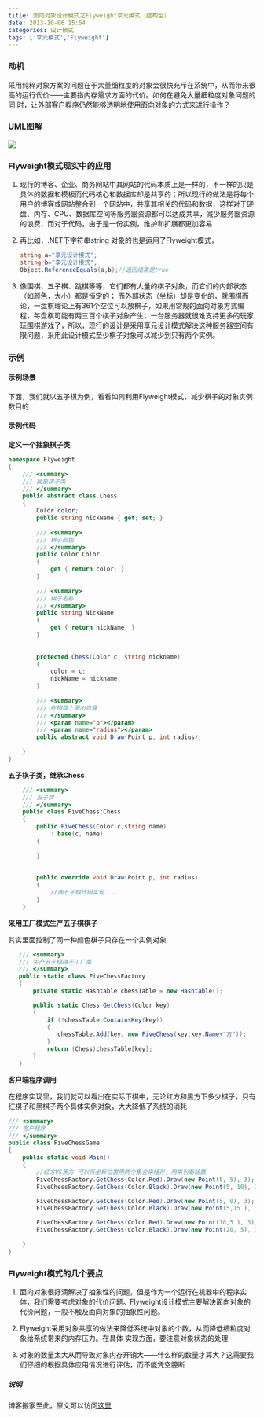 ```yaml
---
title: 面向对象设计模式之Flyweight享元模式（结构型）
date: 2013-10-06 15:54
categories: 设计模式
tags: ['享元模式','Flyweight']
---
```


### 动机

采用纯粹对象方案的问题在于大量细粒度的对象会很快充斥在系统中，从而带来很高的运行代价——主要指内存需求方面的代价。如何在避免大量细粒度对象问题的同 时，让外部客户程序仍然能够透明地使用面向对象的方式来进行操作？


### UML图解

![](http://oaefo3hoy.bkt.clouddn.com/Flyweight.jpg)


<!--more-->

### Flyweight模式现实中的应用

1. 现行的博客、企业、商务网站中其网站的代码本质上是一样的，不一样的只是具体的数据和模板而代码核心和数据库却是共享的；所以现行的做法是将每个用户的博客或网站整合到一个网站中，共享其相关的代码和数据，这样对于硬盘、内存、CPU、数据库空间等服务器资源都可以达成共享，减少服务器资源的浪费，而对于代码，由于是一份实例，维护和扩展都更加容易

2. 再比如，.NET下字符串string 对象的也是运用了Flyweight模式，
    ```C#
    string a="享元设计模式";
    string b="享元设计模式";
    Object.ReferenceEquals(a,b);//返回结果是true
    ```
3. 像围棋、五子棋、跳棋等等，它们都有大量的棋子对象，而它们的内部状态（如颜色，大小）都是恒定的； 而外部状态（坐标）却是变化的，就围棋而论，一盘棋理论上有361个空位可以放棋子，如果用常规的面向对象方式编程，每盘棋可能有两三百个棋子对象产生，一台服务器就很难支持更多的玩家玩围棋游戏了，所以，现行的设计是采用享元设计模式解决这种服务器空间有限问题，采用此设计模式至少棋子对象可以减少到只有两个实例。

### 示例

#### 示例场景

下面，我们就以五子棋为例，看看如何利用Flyweight模式，减少棋子的对象实例数目的


#### 示例代码


**定义一个抽象棋子类**

``` C#
namespace Flyweight
{
    /// <summary>
    /// 抽象棋子类
    /// </summary>
    public abstract class Chess
    {
        Color color;
        public string nickName { get; set; }
 
        /// <summary>
        /// 棋子颜色
        /// </summary>
        public Color Color
        {
            get { return color; }
        }
 
        /// <summary>
        /// 棋子名称
        /// </summary>
        public string NickName
        {
            get { return nickName; }
        }
 
 
        protected Chess(Color c, string nickname)
        {
            color = c;
            nickName = nickname;
        }
 
        /// <summary>
        /// 在棋盘上画出自身
        /// </summary>
        /// <param name="p"></param>
        /// <param name="radius"></param>
        public abstract void Draw(Point p, int radius);
 
    }
}
```

**五子棋子类，继承Chess**
 
```C#
    /// <summary>
    /// 五子棋
    /// </summary>
    public class FiveChess:Chess
    {
        public FiveChess(Color c,string name)
            : base(c, name)
        {
           
        }
 
 
        public override void Draw(Point p, int radius)
        {
            //画五子棋代码实现....
        }
    }
 ```

**采用工厂模式生产五子棋棋子**

其实里面控制了同一种颜色棋子只存在一个实例对象

 ```C#
    /// <summary>
    /// 生产五子棋棋子工厂类
    /// </summary>
    public static class FiveChessFactory
    {
        private static Hashtable chessTable = new Hashtable();
 
        public static Chess GetChess(Color key)
        {
            if (!chessTable.ContainsKey(key))
            {
               chessTable.Add(key, new FiveChess(key,key.Name+"方"));
            }
            return (Chess)chessTable[key];
        }
    }
 ```

**客户端程序调用**

在程序实现里，我们就可以看出在实际下棋中，无论红方和黑方下多少棋子，只有红棋子和黑棋子两个具体实例对象，大大降低了系统的消耗

```C#
/// <summary>
/// 客户程序
/// </summary>
public class FiveChessGame
{
    public static void Main()
    {
        //红方VS黑方 可以将坐标位置用两个集合来储存，用来判断输赢
        FiveChessFactory.GetChess(Color.Red).Draw(new Point(5, 5), 3);
        FiveChessFactory.GetChess(Color.Black).Draw(new Point(5, 10), 3);

        FiveChessFactory.GetChess(Color.Red).Draw(new Point(5, 0), 3);
        FiveChessFactory.GetChess(Color.Black).Draw(new Point(5,15 ), 3);

        FiveChessFactory.GetChess(Color.Red).Draw(new Point(10,5 ), 3);
        FiveChessFactory.GetChess(Color.Black).Draw(new Point(20, 5), 3);
      
    }
}
```

### Flyweight模式的几个要点

1. 面向对象很好滴解决了抽象性的问题，但是作为一个运行在机器中的程序实体，我们需要考虑对象的代价问题。Flyweight设计模式主要解决面向对象的代价问题，一般不触及面向对象的抽象性问题。

2. Flyweight采用对象共享的做法来降低系统中对象的个数，从而降低细粒度对象给系统带来的内存压力。在具体 实现方面，要注意对象状态的处理

3. 对象的数量太大从而导致对象内存开销大——什么样的数量才算大？这需要我们仔细的根据具体应用情况进行评估，而不能凭空臆断

##### 说明

博客搬家至此，原文可以访问[这里](http://www.cnblogs.com/yja9010/p/3353782.html)
